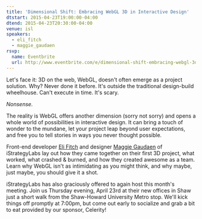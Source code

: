 ```yaml
---
title: 'Dimensional Shift: Embracing WebGL 3D in Interactive Design'
dtstart: 2015-04-23T19:00:00-04:00
dtend: 2015-04-23T20:30:00-04:00
venue: isl
speakers:
  - eli_fitch
  - maggie_gaudaen
rsvp:
  name: Eventbrite
  url: http://www.eventbrite.com/e/dimensional-shift-embracing-webgl-3d-in-interactive-design-tickets-16580468628
---
```


Let's face it: 3D on the web, WebGL, doesn't often emerge as a project solution. Why? Never done it before. It's outside the traditional design-build wheelhouse. Can't execute in time. It's scary.

_Nonsense._

The reality is WebGL offers another dimension (sorry not sorry) and opens a whole world of possibilities in interactive design. It can bring a touch of wonder to the mundane, let your project leap beyond user expectations, and free you to tell stories in ways you never thought possible.

Front-end developer [Eli Fitch](http://www.elifitch.com/) and designer [Maggie Gaudaen](http://maggie.is/) of iStrategyLabs lay out how they came together on their first 3D project, what worked, what crashed & burned, and how they created awesome as a team. Learn why WebGL isn't as intimidating as you might think, and why maybe, just maybe, you should give it a shot.

iStrategyLabs has also graciously offered to again host this month's meeting. Join us Thursday evening, April 23rd at their new offices in Shaw just a short walk from the Shaw-Howard University Metro stop. We'll kick things off promptly at 7:00pm, but come out early to socialize and grab a bit to eat provided by our sponsor, Celerity!
